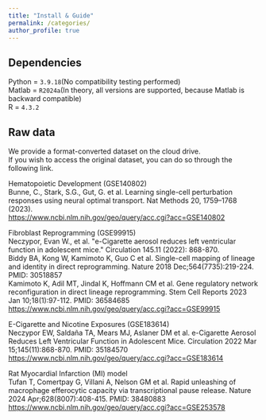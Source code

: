 ```yaml
---
title: "Install & Guide"
permalink: /categories/
author_profile: true
---
```




Dependencies
---
Python = `3.9.18`(No compatibility testing performed)  
Matlab = `R2024a`(In theory, all versions are supported, because Matlab is backward compatible)   
R = `4.3.2`   

Raw data
---
We provide a format-converted dataset on the cloud drive.  
If you wish to access the original dataset, you can do so through the following link.  
  
  
Hematopoietic Development (GSE140802)  
Bunne, C., Stark, S.G., Gut, G. et al. Learning single-cell perturbation responses using neural optimal transport. Nat Methods 20, 1759–1768 (2023).   
https://www.ncbi.nlm.nih.gov/geo/query/acc.cgi?acc=GSE140802  

  
Fibroblast Reprogramming (GSE99915)  
Neczypor, Evan W., et al. "e-Cigarette aerosol reduces left ventricular function in adolescent mice." Circulation 145.11 (2022): 868-870.  
Biddy BA, Kong W, Kamimoto K, Guo C et al. Single-cell mapping of lineage and identity in direct reprogramming. Nature 2018 Dec;564(7735):219-224. PMID: 30518857   
Kamimoto K, Adil MT, Jindal K, Hoffmann CM et al. Gene regulatory network reconfiguration in direct lineage reprogramming. Stem Cell Reports 2023 Jan 10;18(1):97-112. PMID: 36584685  
https://www.ncbi.nlm.nih.gov/geo/query/acc.cgi?acc=GSE99915  

    
E-Cigarette and Nicotine Exposures (GSE183614)   
Neczypor EW, Saldaña TA, Mears MJ, Aslaner DM et al. e-Cigarette Aerosol Reduces Left Ventricular Function in Adolescent Mice. Circulation 2022 Mar 15;145(11):868-870. PMID: 35184570     
https://www.ncbi.nlm.nih.gov/geo/query/acc.cgi?acc=GSE183614  
  
    
Rat Myocardial Infarction (MI) model  
Tufan T, Comertpay G, Villani A, Nelson GM et al. Rapid unleashing of macrophage efferocytic capacity via transcriptional pause release. Nature 2024 Apr;628(8007):408-415. PMID: 38480883  
https://www.ncbi.nlm.nih.gov/geo/query/acc.cgi?acc=GSE253578  
